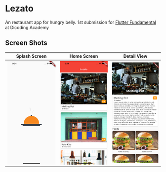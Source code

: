 # Lezato

An restaurant app for hungry belly. 1st submission for [Flutter Fundamental](https://www.dicoding.com/academies/195) at Dicoding Academy 

## Screen Shots

Splash Screen | Home Screen | Detail View
:----------:|:-------------:|:--------:
<img src="/assets/images/img_splash.png" width=300/> | <img src="/assets/images/img_home.png" width=300/> | <img src="/assets/images/img_detail.png" width=300/>
